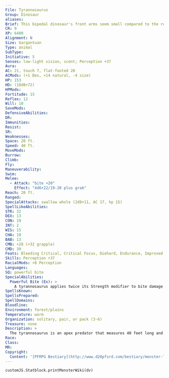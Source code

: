 ```yaml
---
File: Tyrannosaurus
Group: Dinosaur
aliases: 
Brief: This bipedal dinosaur's front arms seem small compared to the rest of its bulk, but its enormous head is all teeth.
CR: 9
XP: 6400
Alignment: N
Size: Gargantuan
Type: animal
SubType: 
Initiative: 5
Senses: low-light vision, scent; Perception +37
Aura: 
AC: 21, touch 7, flat-footed 20
ACMods: (+1 Dex, +14 natural, -4 size)
HP: 153
HD: (18d8+72)
HPMods: 
Fortitude: 15
Reflex: 12
Will: 10
SaveMods: 
DefensiveAbilities: 
DR: 
Immunities: 
Resist: 
SR: 
Weaknesses: 
Space: 20 ft.
Speed: 40 ft.
MoveMods: 
Burrow: 
Climb: 
Fly: 
Maneuverability: 
Swim: 
Melee: 
  - Attack: "bite +20"
    Effect: "4d6+22/19-20 plus grab"
Reach: 20 ft.
Ranged: 
SpecialAttacks: swallow whole (2d8+11, AC 17, hp 15)
SpellLikeAbilities: 
STR: 32
DEX: 13
CON: 19
INT: 2
WIS: 15
CHA: 10
BAB: 13
CMB: +28 (+32 grapple)
CMD: 39
Feats: Bleeding Critical, Critical Focus, Diehard, Endurance, Improved Critical (bite), Improved Initiative, Iron Will, Run, Skill Focus (Perception)
Skills: Perception +37
RacialMods: +8 Perception
Languages: 
SQ: powerful bite
SpecialAbilities:
  Powerful Bite (Ex): >
    A tyrannosaurus applies twice its Strength modifier to bite damage.
SpellsKnown: 
SpellsPrepared: 
SpellDomains: 
Bloodline: 
Environment: forest/plains
Temperature: warm
Organization: solitary, pair, or pack (3-6)
Treasure: none
Description: >
  The tyrannosaurus is an apex predator that measures 40 feet long and weighs 14,000 pounds. Tyrannosaurus Companions Starting Statistics: Size Medium, Speed 30 ft.; AC +4 natural armor; Attack bite (1d8); Ability Scores Str 14, Dex 16, Con 10, Int 2, Wis 15, Cha 10; Special Qualities low-light vision, scent. 7th-Level Adv.: Size Large; AC +3 natural armor; Attack bite (2d6); Ability Scores Str +8, Dex -2, Con +4; Special Qualities grab, powerful bite.
Race: 
Class: 
MR: 
Copyright:
  Content: '[PFRPG Bestiary](http://www.d20pfsrd.com/bestiary/monster-listings/animals/dinosaur/tyrannosaurus)'
---
```

```dataviewjs
customJS.Statblock.printMonsterWiki(dv)
```
